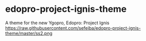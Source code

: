 # edopro-project-ignis-theme
A theme for the new Ygopro, Edopro: Project Ignis
https://raw.githubusercontent.com/sefeiba/edopro-project-ignis-theme/master/ss2.png
